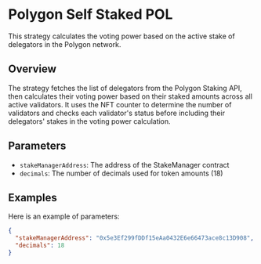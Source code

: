 # Polygon Self Staked POL

This strategy calculates the voting power based on the active stake of delegators in the Polygon network.

## Overview

The strategy fetches the list of delegators from the Polygon Staking API, then calculates their voting power based on their staked amounts across all active validators. It uses the NFT counter to determine the number of validators and checks each validator's status before including their delegators' stakes in the voting power calculation.

## Parameters

- `stakeManagerAddress`: The address of the StakeManager contract
- `decimals`: The number of decimals used for token amounts (18)

## Examples

Here is an example of parameters:

```json
{
  "stakeManagerAddress": "0x5e3Ef299fDDf15eAa0432E6e66473ace8c13D908",
  "decimals": 18
}